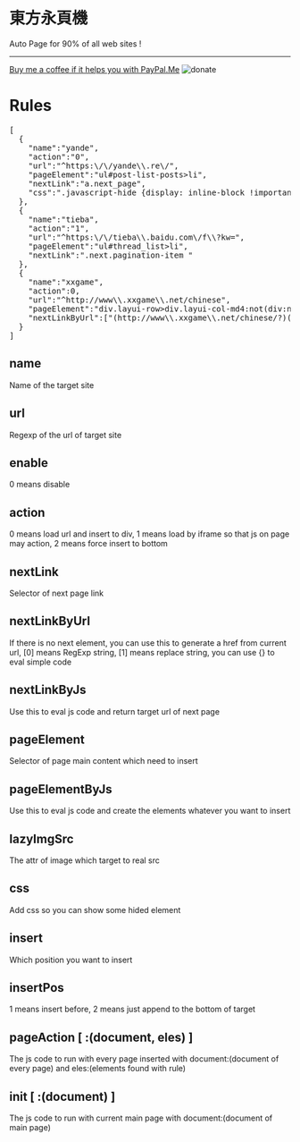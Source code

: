 東方永頁機
==
Auto Page for 90% of all web sites !

---

[Buy me a coffee if it helps you with PayPal.Me](https://www.paypal.com/cgi-bin/webscr?cmd=_donations&business=rixixi@sina.com&item_name=Greasy+Fork+donation)
![donate](https://s2.loli.net/2022/01/06/lEqKWLHG7UBO6AY.jpg)

Rules
==
<pre>
[
  {
    "name":"yande",
    "action":"0",
    "url":"^https:\/\/yande\\.re\/",
    "pageElement":"ul#post-list-posts>li",
    "nextLink":"a.next_page",
    "css":".javascript-hide {display: inline-block !important;}"
  },
  {
    "name":"tieba",
    "action":"1",
    "url":"^https:\/\/tieba\\.baidu.com\/f\\?kw=",
    "pageElement":"ul#thread_list>li",
    "nextLink":".next.pagination-item "
  },
  {
    "name":"xxgame",
    "action":0,
    "url":"^http://www\\.xxgame\\.net/chinese",
    "pageElement":"div.layui-row>div.layui-col-md4:not(div:nth-child(5),div:nth-child(6),div:nth-child(7))",
    "nextLinkByUrl":["(http://www\\.xxgame\\.net/chinese/?)(?:\\?page=|$)(\\d*)","$1?page={(0$2||1)+1}"]
  }
]
</pre>

name
--
Name of the target site

url
--
Regexp of the url of target site

enable
--
0 means disable

action
--
0 means load url and insert to div, 1 means load by iframe so that js on page may action, 2 means force insert to bottom

nextLink
--
Selector of next page link

nextLinkByUrl
--
If there is no next element, you can use this to generate a href from current url, [0] means RegExp string, [1] means replace string, you can use {} to eval simple code

nextLinkByJs
--
Use this to eval js code and return target url of next page

pageElement
--
Selector of page main content which need to insert

pageElementByJs
--
Use this to eval js code and create the elements whatever you want to insert

lazyImgSrc
--
The attr of image which target to real src

css
--
Add css so you can show some hided element

insert
--
Which position you want to insert

insertPos
--
1 means insert before, 2 means just append to the bottom of target

pageAction [ :(document, eles) ]
--
The js code to run with every page inserted with document:(document of every page) and eles:(elements found with rule)

init [ :(document) ]
--
The js code to run with current main page with document:(document of main page)
